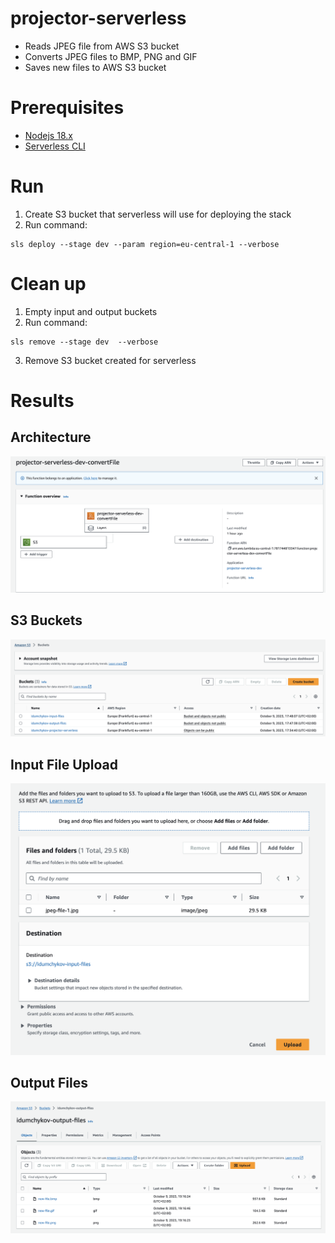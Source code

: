 # projector-serverless

- Reads JPEG file from AWS S3 bucket
- Converts JPEG files to BMP, PNG and GIF
- Saves new files to AWS S3 bucket

# Prerequisites

- [Nodejs 18.x](https://nodejs.org/en)
- [Serverless CLI](https://www.serverless.com/)

# Run
1. Create S3 bucket that serverless will use for deploying the stack
2. Run command:
```shell
sls deploy --stage dev --param region=eu-central-1 --verbose
```

# Clean up
1. Empty input and output buckets
2. Run command:
```shell
sls remove --stage dev  --verbose
```
3. Remove S3 bucket created for serverless

# Results

## Architecture
![](./docs/architecture.png)

## S3 Buckets
![](./docs/buckets.png)

## Input File Upload
![](./docs/file-upload.png)

## Output Files
![](./docs/results.png)

